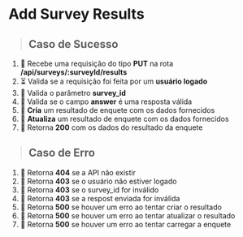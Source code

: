 # Add Survey Results

> ## Caso de Sucesso
1. 🏁 Recebe uma requisição do tipo **PUT** na rota **/api/surveys/:surveyId/results**
2. ⏳ Valida se a requisição foi feita por um **usuário logado**
3. 🏁 Valida o parâmetro **survey_id**
4. 🏁 Valida se o campo **answer** é uma resposta válida
5. 🏁 **Cria** um resultado de enquete com os dados fornecidos
6. 🏁 **Atualiza** um resultado de enquete com os dados fornecidos
7. 🏁 Retorna **200** com os dados do resultado da enquete

> ## Caso de Erro
1. 🏁 Retorna **404** se a API não existir
2. 🏁 Retorna **403** se o usuário não estiver logado
3. 🏁 Retorna **403** se o survey_id for inválido
4. 🏁 Retorna **403** se a respost enviada for inválida
5. 🏁 Retorna **500** se houver um erro ao tentar criar o resultado
6. 🏁 Retorna **500** se houver um erro ao tentar atualizar o resultado
6. 🏁 Retorna **500** se houver um erro ao tentar carregar a enquete